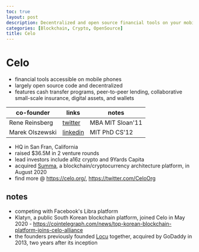 ```yaml
---
toc: true
layout: post
description: Decentralized and open source financial tools on your mobile phones
categories: [Blockchain, Crypto, OpenSource]
title: Celo
---
```


# Celo

- financial tools accessible on mobile phones
- largely open source code and decentralized
- features cash transfer programs, peer-to-peer lending, collaborative small-scale insurance, digital assets, and wallets

| co-founder |links|notes| 
|---|---|---|
| Rene Reinsberg | [twitter](https://twitter.com/followrene) | MBA MIT Sloan'11 |
| Marek Olszewski | [linkedin](https://www.linkedin.com/in/naslunderik)  | MIT PhD CS'12 | 

- HQ in San Fran, California
- raised $36.5M in 2 venture rounds
- lead investors include a16z crypto and 9Yards Capita
- acquired [Summa](https://www.crunchbase.com/organization/summa-e1db), a blockchain/cryptocurrency architecture platform, in August 2020
- find more @ https://celo.org/, https://twitter.com/CeloOrg

## notes
- competing with Facebook's Libra platform
- Klatyn, a public South Korean blockchain platform, joined Celo in May 2020 - https://cointelegraph.com/news/top-korean-blockchain-platform-joins-celo-alliance
- the founders previously founded [Locu](https://angel.co/company/locu) together, acquired by GoDaddy in 2013, two years after its inception